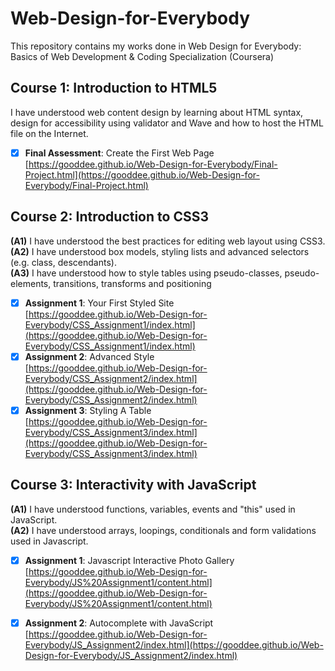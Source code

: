 # Web-Design-for-Everybody
This repository contains my works done in Web Design for Everybody: Basics of Web Development &amp; Coding Specialization (Coursera)

## Course 1: Introduction to HTML5
I have understood web content design by learning about HTML syntax, design for accessibility using validator and Wave and how to host the HTML file on the Internet.  
- [x] **Final Assessment**: Create the First Web Page  
[https://gooddee.github.io/Web-Design-for-Everybody/Final-Project.html](https://gooddee.github.io/Web-Design-for-Everybody/Final-Project.html)

## Course 2: Introduction to CSS3
**(A1)** I have understood the best practices for editing web layout using CSS3.  
**(A2)** I have understood box models, styling lists and advanced selectors (e.g. class, descendants).  
**(A3)** I have understood how to style tables using pseudo-classes, pseudo-elements, transitions, transforms and positioning  
- [x] **Assignment 1**: Your First Styled Site  
[https://gooddee.github.io/Web-Design-for-Everybody/CSS_Assignment1/index.html](https://gooddee.github.io/Web-Design-for-Everybody/CSS_Assignment1/index.html)  
- [x] **Assignment 2**: Advanced Style  
[https://gooddee.github.io/Web-Design-for-Everybody/CSS_Assignment2/index.html](https://gooddee.github.io/Web-Design-for-Everybody/CSS_Assignment2/index.html)
- [x] **Assignment 3**: Styling A Table  
[https://gooddee.github.io/Web-Design-for-Everybody/CSS_Assignment3/index.html](https://gooddee.github.io/Web-Design-for-Everybody/CSS_Assignment3/index.html)

## Course 3: Interactivity with JavaScript  
**(A1)** I have understood functions, variables, events and "this" used in JavaScript.  
**(A2)** I have understood arrays, loopings, conditionals and form validations used in Javascript.  
- [x] **Assignment 1**: Javascript Interactive Photo Gallery  
[https://gooddee.github.io/Web-Design-for-Everybody/JS%20Assignment1/content.html](https://gooddee.github.io/Web-Design-for-Everybody/JS%20Assignment1/content.html)  
- [x] **Assignment 2**: Autocomplete with JavaScript  
[https://gooddee.github.io/Web-Design-for-Everybody/JS_Assignment2/index.html](https://gooddee.github.io/Web-Design-for-Everybody/JS_Assignment2/index.html)  

